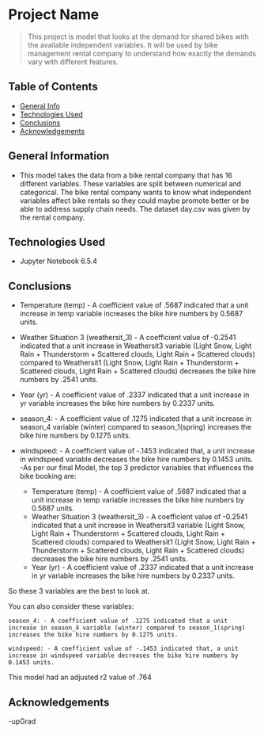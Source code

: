 # Project Name
> This project is model that looks at the demand for shared bikes with the available independent variables. It will be used by bike management rental company to understand how exactly the demands vary with different features. 


## Table of Contents
* [General Info](#general-information)
* [Technologies Used](#technologies-used)
* [Conclusions](#conclusions)
* [Acknowledgements](#acknowledgements)
## General Information
- This model takes the data from a bike rental company that has 16 different variables. These variables are split between numerical 
and categorical. The bike rental company wants to know what independent variables affect bike rentals so they could maybe promote better
or be able to address supply chain needs. The dataset day.csv was given by the rental company. 

## Technologies Used
- Jupyter Notebook 6.5.4

## Conclusions
- Temperature (temp) - A coefficient value of .5687 indicated that a unit increase in temp variable increases the bike hire numbers by 0.5687 units.
- Weather Situation 3 (weathersit_3) - A coefficient value of -0.2541 indicated that a unit increase in Weathersit3 variable (Light Snow, Light Rain + Thunderstorm + Scattered clouds, Light Rain + Scattered clouds) compared to Weathersit1 (Light Snow, Light Rain + Thunderstorm + Scattered clouds, Light Rain + Scattered clouds)  decreases the bike hire numbers by .2541 units.
- Year (yr) - A coefficient value of .2337 indicated that a unit increase in yr variable increases the bike hire numbers by 0.2337 units.
-  season_4: - A coefficient value of .1275 indicated that a unit increase in season_4 variable (winter) compared to season_1(spring) increases the bike hire numbers by 0.1275 units.
- windspeed: - A coefficient value of -.1453 indicated that, a unit increase in windspeed variable decreases the bike hire numbers by 0.1453 units.
-As per our final Model, the top 3 predictor variables that influences the bike booking are:

   - Temperature (temp) - A coefficient value of .5687 indicated that a unit increase in temp variable increases the bike hire numbers by 0.5687 units.
   - Weather Situation 3 (weathersit_3) - A coefficient value of -0.2541 indicated that a unit increase in Weathersit3 variable (Light Snow, Light Rain + Thunderstorm + Scattered clouds, Light Rain + Scattered clouds) compared to Weathersit1 (Light Snow, Light Rain + Thunderstorm + Scattered clouds, Light Rain + Scattered clouds)  decreases the bike hire numbers by .2541 units.
   - Year (yr) - A coefficient value of .2337 indicated that a unit increase in yr variable increases the bike hire numbers by 0.2337 units.

So these 3 variables are the best to look at. 

You can also consider these variables: 


    season_4: - A coefficient value of .1275 indicated that a unit increase in season_4 variable (winter) compared to season_1(spring) increases the bike hire numbers by 0.1275 units.

    windspeed: - A coefficient value of -.1453 indicated that, a unit increase in windspeed variable decreases the bike hire numbers by 0.1453 units.

This model had an adjusted r2 value of .764

## Acknowledgements
-upGrad


